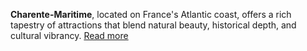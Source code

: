 **Charente-Maritime**, located on France's Atlantic coast, offers a rich tapestry of attractions that blend natural beauty, historical depth, and cultural vibrancy. [Read more](/visit-charentes-maritime)
